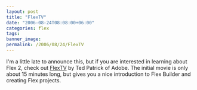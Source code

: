 ```yaml
---
layout: post
title: "FlexTV"
date: "2006-08-24T08:08:00+06:00"
categories: flex 
tags: 
banner_image: 
permalink: /2006/08/24/FlexTV
---
```


I'm a little late to announce this, but if you are interested in learning about Flex 2, check out <a href="http://www.onflex.org/ted/2006/08/introducing-flextv_23.php">FlexTV</a> by Ted Patrick of Adobe. The initial movie is only about 15 minutes long, but gives you a nice introduction to Flex Builder and creating Flex projects.